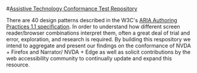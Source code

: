 #[Assistive Technology Conformance Test Repository](https://attestrepo.azurewebsites.net/)

There are 40 design patterns described in the W3C's [ARIA Authoring Practices 1.1 specification](https://www.w3.org/TR/wai-aria-practices/). In order to understand how different screen reader/browser combinations interpret them, often a great deal of trial and error, exploration, and research is required.  By building this respository we intend to aggregate and present our findings on the conformance of NVDA + Firefox and Narrator/ NVDA + Edge as well as solicit contributions by the web accessibility community to continually update and expand this resource. 





